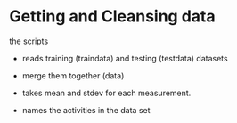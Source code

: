 Getting and Cleansing data
===================
the scripts 

- reads training (traindata) and testing (testdata) datasets 

- merge them together (data)

- takes mean and stdev for each measurement. 

- names the activities in the data set
